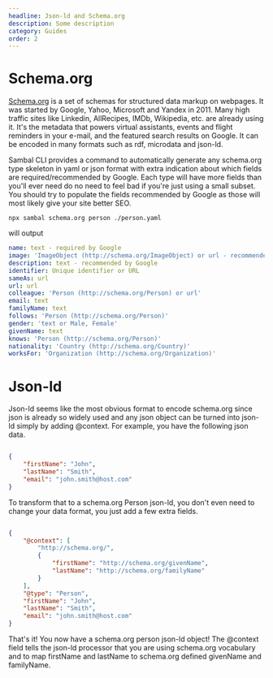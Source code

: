 ```yaml
---
headline: Json-ld and Schema.org
description: Some description
category: Guides
order: 2
---
```


# Schema.org

[Schema.org](https://schema.org/) is a set of schemas for structured data markup on webpages.  It was started by Google, Yahoo, Microsoft and Yandex in 2011.  Many high traffic sites like Linkedin, AllRecipes, IMDb, Wikipedia, etc. are already using it.  It's the metadata that powers virtual assistants, events and flight reminders in your e-mail, and the featured search results on Google.  It can be encoded in many formats such as rdf, microdata and json-ld.

Sambal CLI provides a command to automatically generate any schema.org type skeleton in yaml or json format with extra indication about which fields are required/recommended by Google.  Each type will have more fields than you'll ever need do no need to feel bad if you're just using a small subset.  You should try to populate the fields recommended by Google as those will most likely give your site better SEO.

```ShellSession
npx sambal schema.org person ./person.yaml
```

will output

```yml
name: text - required by Google
image: 'ImageObject (http://schema.org/ImageObject) or url - recommended by Google'
description: text - recommended by Google
identifier: Unique identifier or URL
sameAs: url
url: url
colleague: 'Person (http://schema.org/Person) or url'
email: text
familyName: text
follows: 'Person (http://schema.org/Person)'
gender: 'text or Male, Female'
givenName: text
knows: 'Person (http://schema.org/Person)'
nationality: 'Country (http://schema.org/Country)'
worksFor: 'Organization (http://schema.org/Organization)'
```


# Json-ld

Json-ld seems like the most obvious format to encode schema.org since json is already so widely used and any json object can be turned into json-ld simply by adding @context.  For example, you have the following json data.

```json

{
    "firstName": "John",
    "lastName": "Smith",
    "email": "john.smith@host.com"
}

```

To transform that to a schema.org Person json-ld, you don't even need to change your data format, you just add a few extra fields.

```json

{
    "@context": [
        "http://schema.org/",
        {
            "firstName": "http://schema.org/givenName",
            "lastName": "http://schema.org/familyName"
        }
    ],
    "@type": "Person",
    "firstName": "John",
    "lastName": "Smith",
    "email": "john.smith@host.com"
}

```

That's it!  You now have a schema.org person json-ld object!  The @context field tells the json-ld processor that you are using schema.org vocabulary and to map firstName and lastName to schema.org defined givenName and familyName.
